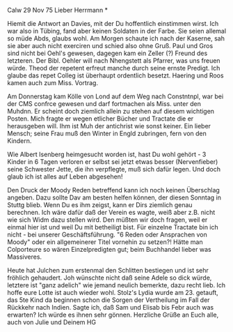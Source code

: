  Calw 29 Nov 75
Lieber Herrmann <Mogl>*

Hiemit die Antwort an Davies, mit der Du hoffentlich einstimmen wirst. 
Ich war also in Tübing, fand aber keinen Soldaten in der Farbe. Sie seien allemal so müde Abds, glaubs wohl. Am Morgen schaute ich nach der Kaserne, sah sie aber auch nicht exerciren und schied also ohne Gruß. Paul und Gros sind nicht bei Oehl's gewesen, dagegen kam ein Zeller (?) Freund des letzteren. Der Bibl. Oehler will nach Nhengstett als Pfarrer, was uns freuen würde. Theod der repetent erfreut manche durch seine ernste Predigt. Ich glaube das repet Colleg ist überhaupt ordentlich besetzt. Haering und Roos kamen auch zum Miss. Vortrag.

Am Donnerstag kam Kölle von Lond auf dem Weg nach Constntnpl, war bei der CMS confrce gewesen und darf fortmachen als Miss. unter den Muhdnn. Er scheint doch ziemlich allein zu stehen auf diesem wichtigen Posten. Mich fragte er wegen etlicher Bücher und Tractate die er herausgeben will. Ihm ist Muh der antichrist wie sonst keiner. Ein lieber Mensch; seine Frau muß den Winter in Engld zubringen, fern von den Kindern.

Wie Albert Isenberg heimgesucht worden ist, hast Du wohl gehört - 3 Kinder in 6 Tagen verloren er selbst sei jetzt etwas besser (Nervenfieber) seine Schwester Jette, die ihn verpflegte, muß sich dafür legen. Und doch glaub ich ist alles auf Leben abgesehen!

Den Druck der Moody Reden betreffend kann ich noch keinen Überschlag angeben. Dazu sollte Dav am besten helfen können, der diesen Sonntag in Stuttg blieb. Wenn Du es ihm zeigst, kann er Dirs ziemlich genau berechnen. Ich wäre dafür daß der Verein es wagte, weiß aber z.B. nicht wie sich Widm dazu stellen wird. Den müßten wir doch fragen, weil er einmal hier ist und weil Du mit betheiligt bist. Für einzelne Tractate bin ich nicht - bei unserer Geschäftsführung. "6 Reden oder Ansprachen von Moody" oder ein allgemeinerer Titel vornehin zu setzen?! Hätte man Colporteure so wären Einzelpredigten gut; beim Buchhandel lieber was Massiveres.

Heute hat Julchen zum erstenmal den Schlitten bestiegen und ist sehr fröhlich gehaudert. Joh wünschte nicht daß seine Adele so dick würde, letztere ist "ganz adelich" wie jemand neulich bemerkte, dazu recht lieb. Ich hoffe eure Lotte ist auch wieder wohl. Stolz's Lydia wurde am 23. getauft, das 5te Kind da beginnen schon die Sorgen der Vertheilung im Fall der Rückkehr nach Indien. Sagte ich, daß Sam und Elisab bis Febr auch was erwarten? Ich würde es ihnen sehr gönnen. Herzliche Grüße an Euch alle, auch von Julie und
 Deinem HG
